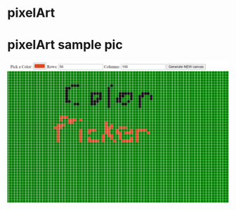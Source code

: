 # pixelArt

# pixelArt sample pic
![alt text](https://github.com/jsablaon/colorPicker/blob/main/colorPickerSample.PNG?raw=true)
